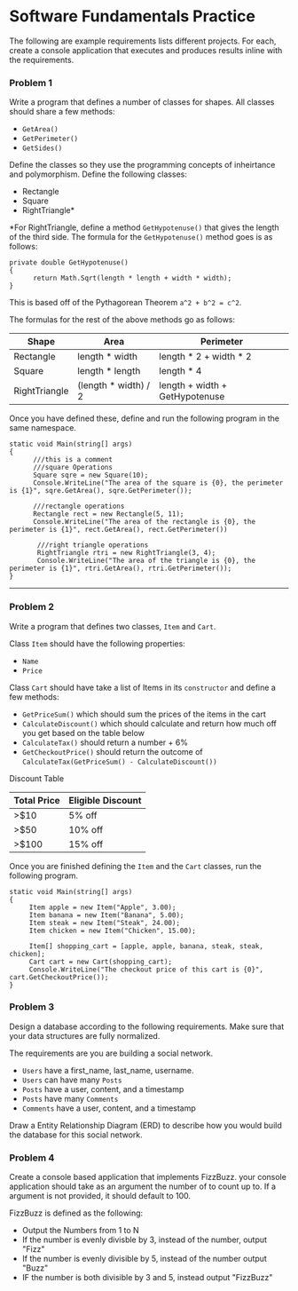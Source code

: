 # Software Fundamentals Practice

The following are example requirements lists different projects. For each, create a console application that executes and produces results inline with the requirements.

### Problem 1

Write a program that defines a number of classes for shapes. All classes should share a few methods:

* `GetArea()`
* `GetPerimeter()`
* `GetSides()`

Define the classes so they use the programming concepts of inheirtance and polymorphism. Define the following classes:

* Rectangle
* Square
* RightTriangle*

\*For RightTriangle, define a method `GetHypotenuse()` that gives the length of the third side. The formula for the `GetHypotenuse()` method goes is as follows:
```
private double GetHypotenuse()
{
      return Math.Sqrt(length * length + width * width);
}
```
This is based off of the Pythagorean Theorem `a^2 + b^2 = c^2`.  

The formulas for the rest of the above methods go as follows:

<table>
<thead>
<tr>
<th>Shape</th>
<th>Area</th>
<th>Perimeter</th>
</tr>
</thead>
<tbody>
<tr>
<td>Rectangle</td>
<td>length * width</td>
<td>length * 2 + width * 2</td>
</tr>
<tr>
<td>Square</td>
<td>length * length</td>
<td>length * 4</td>
</tr>
<tr>
<td>RightTriangle</td>
<td>(length * width) / 2</td>
<td>length + width + GetHypotenuse</td>
</tr>
</tbody>
</table>

Once you have defined these, define and run the following program in the same namespace.

```
static void Main(string[] args)
{
      ///this is a comment
      ///square Operations
      Square sqre = new Square(10);
      Console.WriteLine("The area of the square is {0}, the perimeter is {1}", sqre.GetArea(), sqre.GetPerimeter());

      ///rectangle operations
      Rectangle rect = new Rectangle(5, 11);
      Console.WriteLine("The area of the rectangle is {0}, the perimeter is {1}", rect.GetArea(), rect.GetPerimeter())

       ///right triangle operations
       RightTriangle rtri = new RightTriangle(3, 4);
       Console.WriteLine("The area of the triangle is {0}, the perimeter is {1}", rtri.GetArea(), rtri.GetPerimeter());
}
```

---

### Problem 2
Write a program that defines two classes, `Item` and `Cart`. 

Class `Item` should have the following properties:

* `Name`
* `Price`

Class `Cart` should have take a list of Items in its `constructor` and define a few methods:

* `GetPriceSum()` which should sum the prices of the items in the cart
* `CalculateDiscount()` which should calculate and return how much off you get based on the table below
* `CalculateTax()` should return a number + 6%
* `GetCheckoutPrice()` should return the outcome of `CalculateTax(GetPriceSum() - CalculateDiscount())`

Discount Table
<table>
<thead>
<tr>
<th>Total Price</th><th>Eligible Discount</th>
</tr>
</thead>
<tbody>
<tr>
<td>>$10</td><td>5% off</td>
</tr>
<tr>
<td>>$50</td><td>10% off</td>
</tr>
<tr>
<td>>$100</td><td>15% off</td>
</tr>
</tbody>
</table>

Once you are finished defining the `Item` and the `Cart` classes, run the following program.

```
static void Main(string[] args)
{
     Item apple = new Item("Apple", 3.00);
     Item banana = new Item("Banana", 5.00);
     Item steak = new Item("Steak", 24.00);
     Item chicken = new Item("Chicken", 15.00);

     Item[] shopping_cart = [apple, apple, banana, steak, steak, chicken];
     Cart cart = new Cart(shopping_cart);
     Console.WriteLine("The checkout price of this cart is {0}", cart.GetCheckoutPrice());
}
```

### Problem 3
Design a database according to the following requirements. Make sure that your data structures are fully normalized.

The requirements are you are building a social network. 

* `Users` have a first_name, last_name, username.
* `Users` can have many `Posts`
* `Posts` have a user, content, and a timestamp
* `Posts` have many `Comments`
* `Comments` have a user, content, and a timestamp

Draw a Entity Relationship Diagram (ERD) to describe how you would build the database for this social network.

### Problem 4
Create a console based application that implements FizzBuzz. your console application should take as an argument the number of to count up to. If a argument is not provided, it should default to 100.

FizzBuzz is defined as the following:

* Output the Numbers from 1 to N
* If the number is evenly divisble by 3, instead of the number, output "Fizz"
* If the number is evenly divisible by 5, instead of the number output "Buzz"
* IF the number is both divisible by 3 and 5, instead output "FizzBuzz"
